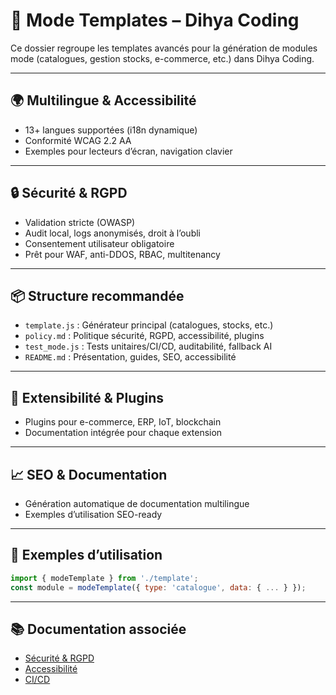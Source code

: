 # 👗 Mode Templates – Dihya Coding

Ce dossier regroupe les templates avancés pour la génération de modules mode (catalogues, gestion stocks, e-commerce, etc.) dans Dihya Coding.

---

## 🌍 Multilingue & Accessibilité
- 13+ langues supportées (i18n dynamique)
- Conformité WCAG 2.2 AA
- Exemples pour lecteurs d’écran, navigation clavier

---

## 🔒 Sécurité & RGPD
- Validation stricte (OWASP)
- Audit local, logs anonymisés, droit à l’oubli
- Consentement utilisateur obligatoire
- Prêt pour WAF, anti-DDOS, RBAC, multitenancy

---

## 📦 Structure recommandée
- `template.js` : Générateur principal (catalogues, stocks, etc.)
- `policy.md` : Politique sécurité, RGPD, accessibilité, plugins
- `test_mode.js` : Tests unitaires/CI/CD, auditabilité, fallback AI
- `README.md` : Présentation, guides, SEO, accessibilité

---

## 🧩 Extensibilité & Plugins
- Plugins pour e-commerce, ERP, IoT, blockchain
- Documentation intégrée pour chaque extension

---

## 📈 SEO & Documentation
- Génération automatique de documentation multilingue
- Exemples d’utilisation SEO-ready

---

## 🧪 Exemples d’utilisation
```js
import { modeTemplate } from './template';
const module = modeTemplate({ type: 'catalogue', data: { ... } });
```

---

## 📚 Documentation associée
- [Sécurité & RGPD](../../../securite/policy.md)
- [Accessibilité](../../../../ACCESSIBILITY_GUIDE.md)
- [CI/CD](../../../../RELEASE_CHECKLIST.md)
